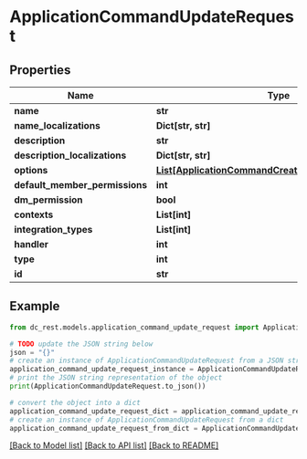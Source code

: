 # ApplicationCommandUpdateRequest


## Properties

Name | Type | Description | Notes
------------ | ------------- | ------------- | -------------
**name** | **str** |  | 
**name_localizations** | **Dict[str, str]** |  | [optional] 
**description** | **str** |  | [optional] 
**description_localizations** | **Dict[str, str]** |  | [optional] 
**options** | [**List[ApplicationCommandCreateRequestOptionsInner]**](ApplicationCommandCreateRequestOptionsInner.md) |  | [optional] 
**default_member_permissions** | **int** |  | [optional] 
**dm_permission** | **bool** |  | [optional] 
**contexts** | **List[int]** |  | [optional] 
**integration_types** | **List[int]** |  | [optional] 
**handler** | **int** |  | [optional] 
**type** | **int** |  | [optional] 
**id** | **str** |  | [optional] 

## Example

```python
from dc_rest.models.application_command_update_request import ApplicationCommandUpdateRequest

# TODO update the JSON string below
json = "{}"
# create an instance of ApplicationCommandUpdateRequest from a JSON string
application_command_update_request_instance = ApplicationCommandUpdateRequest.from_json(json)
# print the JSON string representation of the object
print(ApplicationCommandUpdateRequest.to_json())

# convert the object into a dict
application_command_update_request_dict = application_command_update_request_instance.to_dict()
# create an instance of ApplicationCommandUpdateRequest from a dict
application_command_update_request_from_dict = ApplicationCommandUpdateRequest.from_dict(application_command_update_request_dict)
```
[[Back to Model list]](../README.md#documentation-for-models) [[Back to API list]](../README.md#documentation-for-api-endpoints) [[Back to README]](../README.md)


